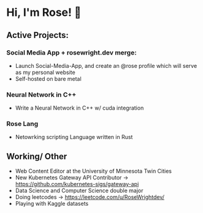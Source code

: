 # Hi, I'm Rose! 👋

## Active Projects:
### Social Media App + rosewright.dev merge:
- Launch Social-Media-App, and create an @rose profile which will serve as my personal website
- Self-hosted on bare metal  
### Neural Network in C++
- Write a Neural Network in C++ w/ cuda integration
### Rose Lang
- Netowrking scripting Language written in Rust

## Working/ Other
- Web Content Editor at the University of Minnesota Twin Cities
- New Kubernetes Gateway API Contributor -> https://github.com/kubernetes-sigs/gateway-api
- Data Science and Computer Science double major
- Doing leetcodes -> https://leetcode.com/u/RoseWrightdev/
- Playing with Kaggle datasets
